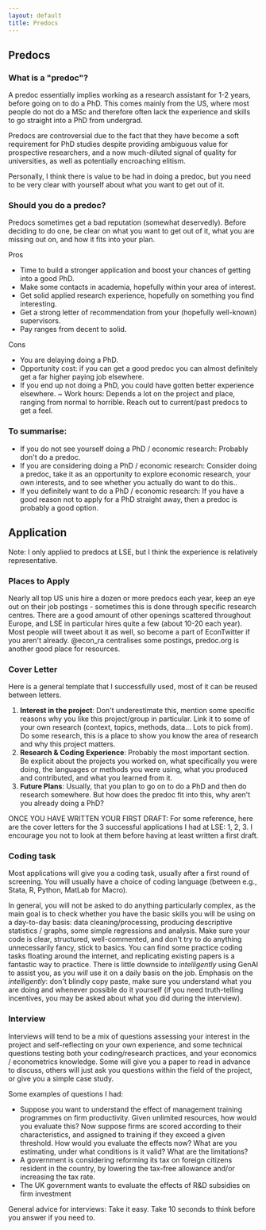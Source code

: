 ```yaml
---
layout: default
title: Predocs
---
```


## Predocs

### What is a "predoc"?
A predoc essentially implies working as a research assistant for 1-2 years, before going on to do a PhD. This comes mainly from the US, where most people do not do a MSc and therefore often lack the experience and skills to go straight into a PhD from undergrad. 

Predocs are controversial due to the fact that they have become a soft requirement for PhD studies despite providing ambiguous value for prospective researchers, and a now much-diluted signal of quality for universities, as well as potentially encroaching elitism.

Personally, I think there is value to be had in doing a predoc, but you need to be very clear with yourself about what you want to get out of it.

### Should you do a predoc?
Predocs sometimes get a bad reputation (somewhat deservedly). Before deciding to do one, be clear on what you want to get out of it, what you are missing out on, and how it fits into your plan.

Pros
+ Time to build a stronger application and boost your chances of getting into a good PhD.
+ Make some contacts in academia, hopefully within your area of interest.
+ Get solid applied research experience, hopefully on something you find interesting.
+ Get a strong letter of recommendation from your (hopefully well-known) supervisors.
+ Pay ranges from decent to solid.

Cons
- You are delaying doing a PhD.
- Opportunity cost: if you can get a good predoc you can almost definitely get a far higher paying job elsewhere.
- If you end up not doing a PhD, you could have gotten better experience elsewhere.
~ Work hours: Depends a lot on the project and place, ranging from normal to horrible. Reach out to current/past predocs to get a feel. 

### To summarise:
* If you do not see yourself doing a PhD / economic research: Probably don't do a predoc.
* If you are considering doing a PhD / economic research: Consider doing a predoc, take it as an opportunity to explore economic research, your own interests, and to see whether you actually do want to do this..
* If you definitely want to do a PhD / economic research: If you have a good reason not to apply for a PhD straight away, then a predoc is probably a good option.

## Application
Note: I only applied to predocs at LSE, but I think the experience is relatively representative.

### Places to Apply
Nearly all top US unis hire a dozen or more predocs each year, keep an eye out on their job postings - sometimes this is done through specific research centres. There are a good amount of other openings scattered throughout Europe, and LSE in particular hires quite a few (about 10-20 each year).
Most people will tweet about it as well, so become a part of EconTwitter if you aren't already. @econ_ra centralises some postings, predoc.org is another good place for resources.

### Cover Letter
Here is a general template that I successfully used, most of it can be reused between letters.
1. **Interest in the project**: Don't underestimate this, mention some specific reasons why you like this project/group in particular. Link it to some of your own research (context, topics, methods, data... Lots to pick from). Do some research, this is a place to show you know the area of research and why this project matters.
2. **Research & Coding Experience**: Probably the most important section. Be explicit about the projects you worked on, what specifically you were doing, the languages or methods you were using, what you produced and contributed, and what you learned from it. 
3. **Future Plans**: Usually, that you plan to go on to do a PhD and then do research somewhere. But how does the predoc fit into this, why aren't you already doing a PhD?

ONCE YOU HAVE WRITTEN YOUR FIRST DRAFT: For some reference, here are the cover letters for the 3 successful applications I had at LSE: 1, 2, 3. I encourage you not to look at them before having at least written a first draft.

### Coding task
Most applications will give you a coding task, usually after a first round of screening. You will usually have a choice of coding language (between e.g., Stata, R, Python, MatLab for Macro). 

In general, you will not be asked to do anything particularly complex, as the main goal is to check whether you have the basic skills you will be using on a day-to-day basis: data cleaning/processing, producing descriptive statistics / graphs, some simple regressions and analysis.
Make sure your code is clear, structured, well-commented, and don't try to do anything unnecessarily fancy, stick to basics. You can find some practice coding tasks floating around the internet, and replicating existing papers is a fantastic way to practice.
There is little downside to *intelligently* using GenAI to assist you, as you *will* use it on a daily basis on the job. Emphasis on the *intelligently*: don't blindly copy paste, make sure you understand what you are doing and whenever possible do it yourself (if you need truth-telling incentives, you may be asked about what you did during the interview).

### Interview
Interviews will tend to be a mix of questions assessing your interest in the project and self-reflecting on your own experience, and some technical questions testing both your coding/research practices, and your economics / econometrics knowledge. Some will give you a paper to read in advance to discuss, others will just ask you questions within the field of the project, or give you a simple case study.

Some examples of questions I had:
* Suppose you want to understand the effect of management training programmes on firm productivity. Given unlimited resources, how would you evaluate this? Now suppose firms are scored according to their characteristics, and assigned to training if they exceed a given threshold. How would you evaluate the effects now? What are you estimating, under what conditions is it valid? What are the limitations?
* A government is considering reforming its tax on foreign citizens resident in the country, by lowering the tax-free allowance and/or increasing the tax rate. 
* The UK government wants to evaluate the effects of R&D subsidies on firm investment


General advice for interviews: Take it easy. Take 10 seconds to think before you answer if you need to.
